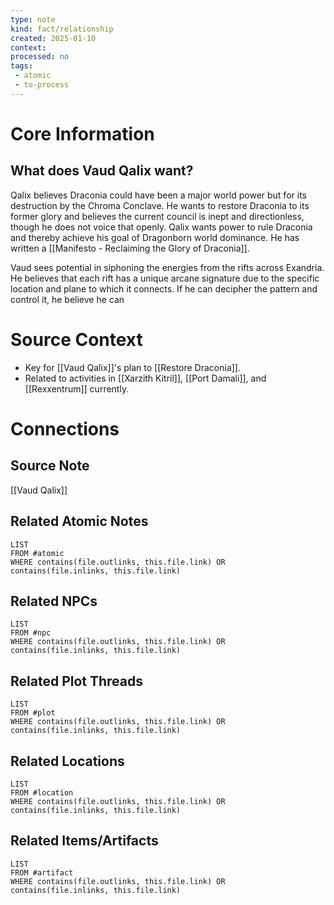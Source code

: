 ```yaml
---
type: note
kind: fact/relationship
created: 2025-01-10
context: 
processed: no
tags:
 - atomic
 - to-process
---
```

# Core Information
## What does Vaud Qalix want?
Qalix believes Draconia could have been a major world power but for its destruction by the Chroma Conclave. He wants to restore Draconia to its former glory and believes the current council is inept and directionless, though he does not voice that openly. Qalix wants power to rule Draconia and thereby achieve his goal of Dragonborn world dominance. He has written a [[Manifesto - Reclaiming the Glory of Draconia]].

Vaud sees potential in siphoning the energies from the rifts across Exandria. He believes that each rift has a unique arcane signature due to the specific location and plane to which it connects. If he can decipher the pattern and control it, he believe he can

# Source Context
- Key for [[Vaud Qalix]]'s plan to [[Restore Draconia]].
- Related to activities in [[Xarzith Kitril]], [[Port Damali]], and [[Rexxentrum]] currently.

# Connections
## Source Note
[[Vaud Qalix]]

## Related Atomic Notes
```dataview
LIST
FROM #atomic
WHERE contains(file.outlinks, this.file.link) OR contains(file.inlinks, this.file.link)
```

## Related NPCs
```dataview
LIST
FROM #npc 
WHERE contains(file.outlinks, this.file.link) OR contains(file.inlinks, this.file.link)
```

## Related Plot Threads
```dataview
LIST
FROM #plot  
WHERE contains(file.outlinks, this.file.link) OR contains(file.inlinks, this.file.link)
```

## Related Locations
```dataview
LIST
FROM #location 
WHERE contains(file.outlinks, this.file.link) OR contains(file.inlinks, this.file.link)
```

## Related Items/Artifacts
```dataview
LIST
FROM #artifact 
WHERE contains(file.outlinks, this.file.link) OR contains(file.inlinks, this.file.link)
```
